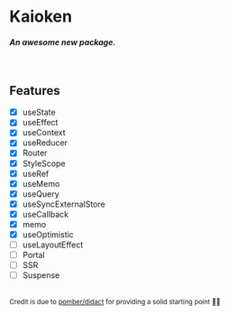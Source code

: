# **Kaioken**

#### _An awesome new package._

<br />

## Features

- [x] useState
- [x] useEffect
- [x] useContext
- [x] useReducer
- [x] Router
- [x] StyleScope
- [x] useRef
- [x] useMemo
- [x] useQuery
- [x] useSyncExternalStore
- [x] useCallback
- [x] memo
- [x] useOptimistic
- [ ] useLayoutEffect
- [ ] Portal
- [ ] SSR
- [ ] Suspense

<br />

<small>
  Credit is due to <a href="https://github.com/pomber/didact">pomber/didact</a> for providing a solid starting point 👌🏻
</small>

